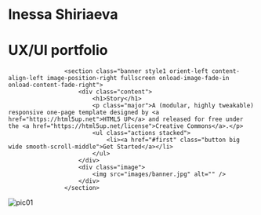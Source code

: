 
# Inessa Shiriaeva
# UX/UI portfolio
<!-- One -->
					<section class="banner style1 orient-left content-align-left image-position-right fullscreen onload-image-fade-in onload-content-fade-right">
						<div class="content">
							<h1>Story</h1>
							<p class="major">A (modular, highly tweakable) responsive one-page template designed by <a href="https://html5up.net">HTML5 UP</a> and released for free under the <a href="https://html5up.net/license">Creative Commons</a>.</p>
							<ul class="actions stacked">
								<li><a href="#first" class="button big wide smooth-scroll-middle">Get Started</a></li>
							</ul>
						</div>
						<div class="image">
							<img src="images/banner.jpg" alt="" />
						</div>
					</section>
![pic01](https://github.com/Inessa-gh/uxportfolio/assets/129765901/a0cfb155-f120-4ef7-9a13-383a15a95d52)
